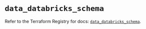 # `data_databricks_schema`

Refer to the Terraform Registry for docs: [`data_databricks_schema`](https://registry.terraform.io/providers/databricks/databricks/1.71.0/docs/data-sources/schema).
